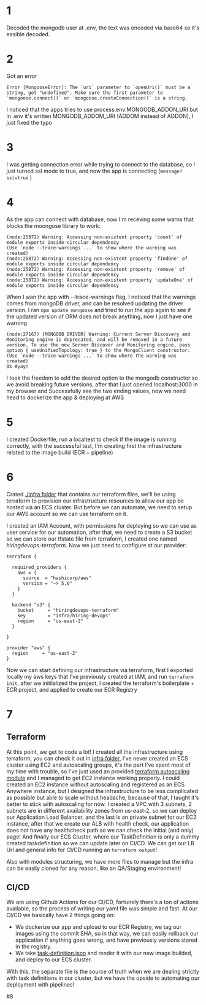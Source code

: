 # 1
Decoded the mongodb user at .env, the text was encoded via base64 so it's easible decoded.
# 2
Got an error 
```shell
Error [MongooseError]: The `uri` parameter to `openUri()` must be a string, got "undefined". Make sure the first parameter to `mongoose.connect()` or `mongoose.createConnection()` is a string.
```
I noticed that the apps tries to use process.env.MONGODB_ADDON_URI but in .env it's written MONGODB_ADDOM_URI (ADDOM instead of ADDON), I just fixed the typo

# 3 
I was getting connection error while trying to connect to the database, so I just turned ssl mode to true, and now the app is connecting (`message?ssl=true` )

# 4 
As the app can connect with database, now I'm receving some warns that blocks the moongose library to work: 
```shell
(node:25872) Warning: Accessing non-existent property 'count' of module exports inside circular dependency
(Use `node --trace-warnings ...` to show where the warning was created)
(node:25872) Warning: Accessing non-existent property 'findOne' of module exports inside circular dependency
(node:25872) Warning: Accessing non-existent property 'remove' of module exports inside circular dependency
(node:25872) Warning: Accessing non-existent property 'updateOne' of module exports inside circular dependency
```
When I wan the app with --trace-warnings flag, I noticed that the warnings comes from mongoDB driver, and can be resolved updating the driver version. I ran `npm update mongoose` and tried to run the app again to see if the updated version of ORM does not break anything, now I just have one warning

```shell
(node:27167) [MONGODB DRIVER] Warning: Current Server Discovery and Monitoring engine is deprecated, and will be removed in a future version. To use the new Server Discover and Monitoring engine, pass option { useUnifiedTopology: true } to the MongoClient constructor.
(Use `node --trace-warnings ...` to show where the warning was created)
Ok #yay!
```
I took the freedom to add the desired option to the mongodb constructor so we avoid breaking future versions, after that I just opened localhost:3000 in my browser and Successfully see the two ending values, now we need head to dockerize the app & deploying at AWS

# 5
I created Dockerfile, run a localtest to check if the image is running correctly, with the successful test, I'm creating first the infrastructure related to the image build (ECR + pipeline)

# 6 
Crated [./infra folder](./infra/) that contains our terraform files, we'll be using terraform to provision our infrastructure resources to allow our app be hosted via an ECS cluster. But before we can automate, we need to setup our AWS account so we can use terraform on it.

I created an IAM Account, with permissions for deploying so we can use as user service for our automation, after that, we need to create a S3 bucket so we can store our tfstate file from terraform, I created one named *hiringdevops-terraform*. Now we just need to configure at our provider:

```hcl
terraform {

  required_providers {
    aws = {
      source  = "hashicorp/aws"
      version = "~> 5.0"
    }
  }

  backend "s3" {
    bucket     = "hiringdevops-terraform"
    key        = "infra/hiring-devops"
    region     = "us-east-2"
  }

}

provider "aws" {
  region     = "us-east-2"
}
```

Now we can start defining our infrastructure via terraform, first I exported locally my aws keys that I've previously created at IAM, and run `terraform init`, after we initilalized the project, I created the terraform's boilerplate + ECR project, and applied to create our ECR Registry

# 7 
## Terraform
At this point, we get to code a lot! I created all the infrastructure using terraform, you can check it out in [infra folder](./infra/), I've never created an ECS cluster using EC2 and autoscaling groups, it's the part I've spent most of my time with trouble, so I've just used an provided [terraform autoscaling module](https://registry.terraform.io/modules/terraform-aws-modules/autoscaling/aws/latest) and I managed to get EC2 instance working properly. I could created an EC2 instance without autoscaling and registered as an ECS Anywhere instance, but I designed the infrastructure to be less complicated as possible but able to scale without headache, because of that, I taught it's better to stick with autoscaling for now. I created a VPC with 3 subnets, 2 subnets are in different availability zones from us-east-2, so we can deploy our Application Load Balancer, and the last is an private subnet for our EC2 instance, after that we create our ALB with health check, our application does not have any healthcheck path so we can check the initial (and only) page! And finally our ECS Cluster, where our TaskDefinition is only a dummy created taskdefinition so we can update later on CI/CD. We can get our LB Url and general info for CI/CD running an ```terraform output```!

Also with modules structuring, we have more files to manage but the infra can be easily cloned for any reason, like an QA/Staging environment! 

## CI/CD
We are using Github Actions for our CI/CD, fortunely there's a ton of actions available, so the process of writing our yaml file was simple and fast. At our CI/CD we basically have 2 things going on: 
- We dockerize our app and upload to our ECR Registry, we tag our images using the commit SHA, so in that way, we can easily rollback our application if anything goes wrong, and have previously versions stored in the registry.
- We take [task-definition.json](./infra/task-definition.json) and render it with our new image builded, and deploy to our ECS cluster.

With this, the separate file is the source of truth when we are dealing strictly with task definitions in our cluster, but we have the upside to automating our deployment with pipelines!

#8 